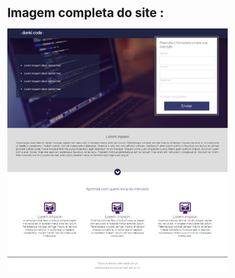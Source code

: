 # Imagem completa do site : 
<div>
  <img src="https://raw.githubusercontent.com/GiliardeRP/Paginas-Web-curso/main/projeto%201/imgFullSite1.png">
  </div>
